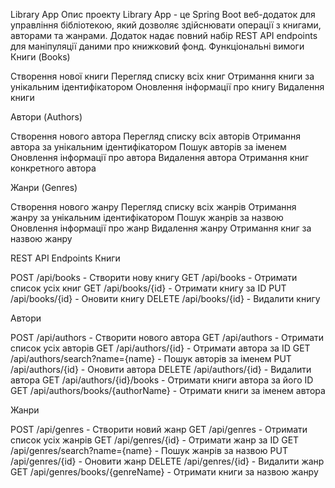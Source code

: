 Library App
Опис проекту
Library App - це Spring Boot веб-додаток для управління бібліотекою, який дозволяє здійснювати операції з книгами, авторами та жанрами. Додаток надає повний набір REST API endpoints для маніпуляції даними про книжковий фонд.
Функціональні вимоги
Книги (Books)

Створення нової книги
Перегляд списку всіх книг
Отримання книги за унікальним ідентифікатором
Оновлення інформації про книгу
Видалення книги

Автори (Authors)

Створення нового автора
Перегляд списку всіх авторів
Отримання автора за унікальним ідентифікатором
Пошук авторів за іменем
Оновлення інформації про автора
Видалення автора
Отримання книг конкретного автора

Жанри (Genres)

Створення нового жанру
Перегляд списку всіх жанрів
Отримання жанру за унікальним ідентифікатором
Пошук жанрів за назвою
Оновлення інформації про жанр
Видалення жанру
Отримання книг за назвою жанру

REST API Endpoints
Книги

POST /api/books - Створити нову книгу
GET /api/books - Отримати список усіх книг
GET /api/books/{id} - Отримати книгу за ID
PUT /api/books/{id} - Оновити книгу
DELETE /api/books/{id} - Видалити книгу

Автори

POST /api/authors - Створити нового автора
GET /api/authors - Отримати список усіх авторів
GET /api/authors/{id} - Отримати автора за ID
GET /api/authors/search?name={name} - Пошук авторів за іменем
PUT /api/authors/{id} - Оновити автора
DELETE /api/authors/{id} - Видалити автора
GET /api/authors/{id}/books - Отримати книги автора за його ID
GET /api/authors/books/{authorName} - Отримати книги за іменем автора

Жанри

POST /api/genres - Створити новий жанр
GET /api/genres - Отримати список усіх жанрів
GET /api/genres/{id} - Отримати жанр за ID
GET /api/genres/search?name={name} - Пошук жанрів за назвою
PUT /api/genres/{id} - Оновити жанр
DELETE /api/genres/{id} - Видалити жанр
GET /api/genres/books/{genreName} - Отримати книги за назвою жанру
